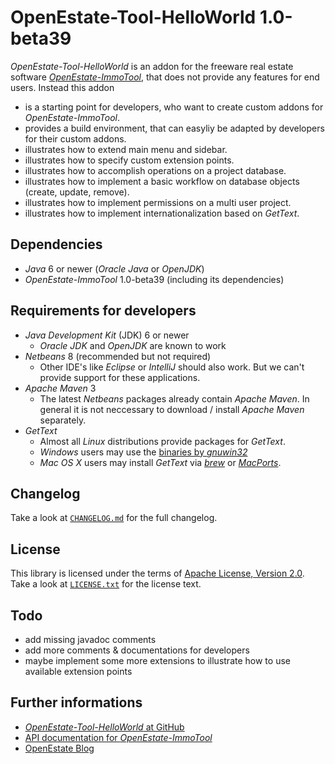 OpenEstate-Tool-HelloWorld 1.0-beta39
=====================================

*OpenEstate-Tool-HelloWorld* is an addon for the freeware real estate software
[*OpenEstate-ImmoTool*](http://openestate.org), that does not provide any
features for end users. Instead this addon

-   is a starting point for developers, who want to create custom addons for
    *OpenEstate-ImmoTool*.
-   provides a build environment, that can easyliy be adapted by developers for
    their custom addons.
-   illustrates how to extend main menu and sidebar.
-   illustrates how to specify custom extension points.
-   illustrates how to accomplish operations on a project database.
-   illustrates how to implement a basic workflow on database objects (create,
    update, remove).
-   illustrates how to implement permissions on a multi user project.
-   illustrates how to implement internationalization based on *GetText*.


Dependencies
------------

-   *Java* 6 or newer (*Oracle Java* or *OpenJDK*)
-   *OpenEstate-ImmoTool* 1.0-beta39 (including its dependencies)


Requirements for developers
---------------------------

-   *Java Development Kit* (JDK) 6 or newer
    -   *Oracle JDK* and *OpenJDK* are known to work
-   *Netbeans* 8 (recommended but not required)
    -   Other IDE's like *Eclipse* or *IntelliJ* should also work. But we can't
        provide support for these applications.
-   *Apache Maven* 3
    -   The latest *Netbeans* packages already contain *Apache Maven*. In
        general it is not neccessary to download / install *Apache Maven*
        separately.
-   *GetText*
    -   Almost all *Linux* distributions provide packages for *GetText*.
    -   *Windows* users may use the
        [binaries by *gnuwin32*](http://gnuwin32.sourceforge.net/packages/gettext.htm)
    -   *Mac OS X* users may install *GetText* via [*brew*](http://brew.sh/) or
        [*MacPorts*](http://www.macports.org/).


Changelog
---------

Take a look at [`CHANGELOG.md`](CHANGELOG.md) for the full changelog.


License
-------

This library is licensed under the terms of
[Apache License, Version 2.0](http://www.apache.org/licenses/LICENSE-2.0.html).
Take a look at [`LICENSE.txt`](LICENSE.txt) for the license text.


Todo
----

-   add missing javadoc comments
-   add more comments & documentations for developers
-   maybe implement some more extensions to illustrate how to use available
    extension points


Further informations
--------------------

-   [*OpenEstate-Tool-HelloWorld* at GitHub](https://github.com/OpenEstate/OpenEstate-Tool-HelloWorld)
-   [API documentation for *OpenEstate-ImmoTool*](http://manual.openestate.org/OpenEstate-Tool/)
-   [OpenEstate Blog](http://openestate.org)
